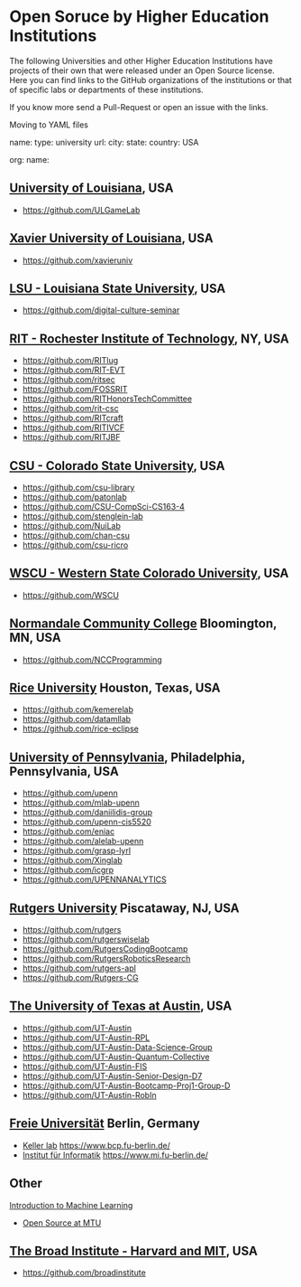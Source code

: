 # Open Soruce by Higher Education Institutions

The following Universities and other Higher Education Institutions have projects of their own that were released under an Open Source license.
Here you can find links to the GitHub organizations of the institutions or that of specific labs or departments of these institutions.

If you know more send a Pull-Request or open an issue with the links.

Moving to YAML files

name: 
type: university
url: 
city: 
state: 
country: USA

org:
name:

## [University of Louisiana](https://louisiana.edu/), USA

* https://github.com/ULGameLab

##  [Xavier University of Louisiana](https://www.xula.edu/), USA

* https://github.com/xavieruniv

## [LSU - Louisiana State University](https://lsu.edu/), USA

* https://github.com/digital-culture-seminar

## [RIT - Rochester Institute of Technology](https://www.rit.edu/), NY, USA

* https://github.com/RITlug
* https://github.com/RIT-EVT
* https://github.com/ritsec
* https://github.com/FOSSRIT
* https://github.com/RITHonorsTechCommittee
* https://github.com/rit-csc
* https://github.com/RITcraft
* https://github.com/RITIVCF
* https://github.com/RITJBF

## [CSU - Colorado State University](https://www.colostate.edu/), USA

* https://github.com/csu-library
* https://github.com/patonlab
* https://github.com/CSU-CompSci-CS163-4
* https://github.com/stenglein-lab
* https://github.com/NuiLab
* https://github.com/chan-csu
* https://github.com/csu-ricro

## [WSCU - Western State Colorado University](https://western.edu/), USA

* https://github.com/WSCU

## [Normandale Community College](https://www.normandale.edu/)  Bloomington, MN, USA

* https://github.com/NCCProgramming

## [Rice University](https://www.rice.edu/) Houston, Texas, USA

* https://github.com/kemerelab
* https://github.com/datamllab
* https://github.com/rice-eclipse

##  [University of Pennsylvania](https://www.upenn.edu/), Philadelphia, Pennsylvania, USA

* https://github.com/upenn
* https://github.com/mlab-upenn
* https://github.com/daniilidis-group
* https://github.com/upenn-cis5520
* https://github.com/eniac
* https://github.com/alelab-upenn
* https://github.com/grasp-lyrl
* https://github.com/Xinglab
* https://github.com/icgrp
* https://github.com/UPENNANALYTICS


## [Rutgers University](https://www.rutgers.edu/)  Piscataway, NJ, USA

* https://github.com/rutgers
* https://github.com/rutgerswiselab
* https://github.com/RutgersCodingBootcamp
* https://github.com/RutgersRoboticsResearch
* https://github.com/rutgers-apl
* https://github.com/Rutgers-CG


## [The University of Texas at Austin](https://www.utexas.edu/), USA

* https://github.com/UT-Austin
* https://github.com/UT-Austin-RPL
* https://github.com/UT-Austin-Data-Science-Group
* https://github.com/UT-Austin-Quantum-Collective
* https://github.com/UT-Austin-FIS
* https://github.com/UT-Austin-Senior-Design-D7
* https://github.com/UT-Austin-Bootcamp-Proj1-Group-D
* https://github.com/UT-Austin-RobIn


## [Freie Universität](https://www.fu-berlin.de/) Berlin, Germany

* [Keller lab](https://github.com/bkellerlab)  https://www.bcp.fu-berlin.de/
* [Institut für Informatik](https://github.com/fubinf)  https://www.mi.fu-berlin.de/


## Other

[Introduction to Machine Learning](https://github.com/GreenGilad/IML.HUJI)

* [Open Source at MTU](https://opensource.mtu.edu/)

## [The Broad Institute - Harvard and MIT](https://www.broadinstitute.org/), USA

* https://github.com/broadinstitute


